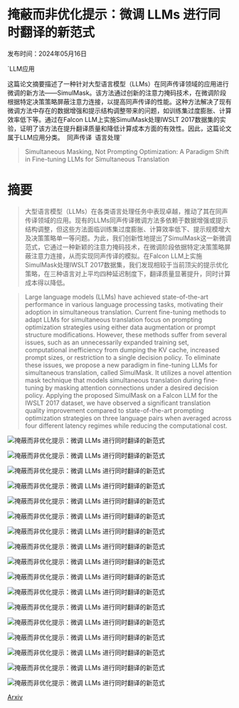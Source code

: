 # 掩蔽而非优化提示：微调 LLMs 进行同时翻译的新范式

发布时间：2024年05月16日

`LLM应用

这篇论文摘要描述了一种针对大型语言模型（LLMs）在同声传译领域的应用进行微调的新方法——SimulMask。该方法通过创新的注意力掩码技术，在微调阶段根据特定决策策略屏蔽注意力连接，以提高同声传译的性能。这种方法解决了现有微调方法中存在的数据增强和提示结构调整带来的问题，如训练集过度膨胀、计算效率低下等。通过在Falcon LLM上实施SimulMask处理IWSLT 2017数据集的实验，证明了该方法在提升翻译质量和降低计算成本方面的有效性。因此，这篇论文属于LLM应用分类。` `同声传译` `语言处理`

> Simultaneous Masking, Not Prompting Optimization: A Paradigm Shift in Fine-tuning LLMs for Simultaneous Translation

# 摘要

> 大型语言模型（LLMs）在各类语言处理任务中表现卓越，推动了其在同声传译领域的应用。现有的LLMs同声传译微调方法多依赖于数据增强或提示结构调整，但这些方法面临训练集过度膨胀、计算效率低下、提示规模增大及决策策略单一等问题。为此，我们创新性地提出了SimulMask这一新微调范式，它通过一种新颖的注意力掩码技术，在微调阶段依据特定决策策略屏蔽注意力连接，从而实现同声传译的模拟。在Falcon LLM上实施SimulMask处理IWSLT 2017数据集，我们发现相较于当前顶尖的提示优化策略，在三种语言对上平均四种延迟制度下，翻译质量显著提升，同时计算成本得以降低。

> Large language models (LLMs) have achieved state-of-the-art performance in various language processing tasks, motivating their adoption in simultaneous translation. Current fine-tuning methods to adapt LLMs for simultaneous translation focus on prompting optimization strategies using either data augmentation or prompt structure modifications. However, these methods suffer from several issues, such as an unnecessarily expanded training set, computational inefficiency from dumping the KV cache, increased prompt sizes, or restriction to a single decision policy. To eliminate these issues, we propose a new paradigm in fine-tuning LLMs for simultaneous translation, called SimulMask. It utilizes a novel attention mask technique that models simultaneous translation during fine-tuning by masking attention connections under a desired decision policy. Applying the proposed SimulMask on a Falcon LLM for the IWSLT 2017 dataset, we have observed a significant translation quality improvement compared to state-of-the-art prompting optimization strategies on three language pairs when averaged across four different latency regimes while reducing the computational cost.

![掩蔽而非优化提示：微调 LLMs 进行同时翻译的新范式](../../../paper_images/2405.10443/EncoderMask.png)

![掩蔽而非优化提示：微调 LLMs 进行同时翻译的新范式](../../../paper_images/2405.10443/InferenceAlignments.png)

![掩蔽而非优化提示：微调 LLMs 进行同时翻译的新范式](../../../paper_images/2405.10443/PartialAttention.png)

![掩蔽而非优化提示：微调 LLMs 进行同时翻译的新范式](../../../paper_images/2405.10443/Attention_Matrix.png)

![掩蔽而非优化提示：微调 LLMs 进行同时翻译的新范式](../../../paper_images/2405.10443/ALiBiBad.png)

![掩蔽而非优化提示：微调 LLMs 进行同时翻译的新范式](../../../paper_images/2405.10443/ALiBiGood.png)

![掩蔽而非优化提示：微调 LLMs 进行同时翻译的新范式](../../../paper_images/2405.10443/en-fr.png)

![掩蔽而非优化提示：微调 LLMs 进行同时翻译的新范式](../../../paper_images/2405.10443/en-nl.png)

![掩蔽而非优化提示：微调 LLMs 进行同时翻译的新范式](../../../paper_images/2405.10443/en-it.png)

![掩蔽而非优化提示：微调 LLMs 进行同时翻译的新范式](../../../paper_images/2405.10443/InferenceAlignments.png)

![掩蔽而非优化提示：微调 LLMs 进行同时翻译的新范式](../../../paper_images/2405.10443/PartialAttention.png)

![掩蔽而非优化提示：微调 LLMs 进行同时翻译的新范式](../../../paper_images/2405.10443/InferenceAlignments2.png)

![掩蔽而非优化提示：微调 LLMs 进行同时翻译的新范式](../../../paper_images/2405.10443/PartialAttention2.png)

![掩蔽而非优化提示：微调 LLMs 进行同时翻译的新范式](../../../paper_images/2405.10443/InferenceAlignments3.png)

![掩蔽而非优化提示：微调 LLMs 进行同时翻译的新范式](../../../paper_images/2405.10443/PartialAttention3.png)

![掩蔽而非优化提示：微调 LLMs 进行同时翻译的新范式](../../../paper_images/2405.10443/SimulMask.png)

![掩蔽而非优化提示：微调 LLMs 进行同时翻译的新范式](../../../paper_images/2405.10443/Attention.png)

[Arxiv](https://arxiv.org/abs/2405.10443)